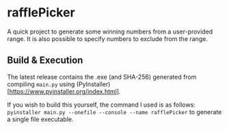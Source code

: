 # rafflePicker

A quick project to generate some winning numbers from a user-provided range. It is also possible to specify numbers to exclude from the range.

## Build & Execution

The latest release contains the .exe (and SHA-256) generated from compiling `main.py` using (PyInstaller)[https://www.pyinstaller.org/index.html].

If you wish to build this yourself, the command I used is as follows: `pyinstaller main.py --onefile --console --name rafflePicker` to generate a single file executable.

